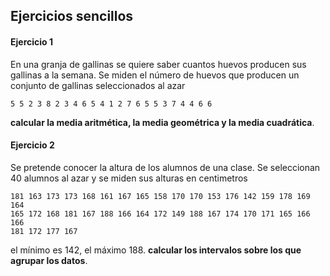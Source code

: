 ## Ejercicios sencillos

#### Ejercicio 1
En una granja de gallinas se quiere saber cuantos huevos producen sus gallinas a la semana. Se miden el número de huevos que producen un conjunto de gallinas seleccionados al azar

```
5 5 2 3 8 2 3 4 6 5 4 1 2 7 6 5 5 3 7 4 4 6 6
```
**calcular la media aritmética, la media geométrica y la media cuadrática**.
#### Ejercicio 2
Se pretende conocer la altura de los alumnos de una clase. Se seleccionan 40 alumnos al azar y se miden sus alturas en centimetros

```
181 163 173 173 168 161 167 165 158 170 170 153 176 142 159 178 169 164
165 172 168 181 167 188 166 164 172 149 188 167 174 170 171 165 166 166
181 172 177 167
```

el mínimo es 142, el máximo 188. **calcular los intervalos sobre los que agrupar los datos**.

<!--
id: ejercicios_estadistica_20190925
tags: estadistica, teaching, ejercicios, hidden
title: Ejercicios sencillos 20190925
date: 24/09/2019
-->


<!---
<div v-katex="'\\frac{a_i}{1+x}'"></div>
<div v-katex:display="'\\frac{a_i}{1+x}'"></div>
<div v-katex:display="
'\\frac{a_i}{1+x} + \\frac{\\int^2_1 f(x)}{y}'
"></div>
-->

<!--
147
154
161
168
175
182
189
-->
